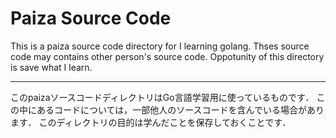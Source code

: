 # Paiza Source Code
This is a paiza source code directory for I learning golang.
Thses source code may contains other person's source code.
Oppotunity of this directory is save what I learn.

----------------------------------------------------

このpaizaソースコードディレクトリはGo言語学習用に使っているものです．
この中にあるコードについては，一部他人のソースコードを含んでいる場合があります．
このディレクトリの目的は学んだことを保存しておくことです．